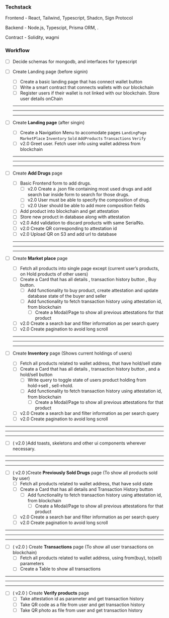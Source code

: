 ### Techstack

Frontend - React, Tailwind, Typescript, Shadcn, Sign Protocol

Backend - Node.js, Typescipt, Prisma ORM, .

Contract - Solidity, wagmi

### Workflow

- [ ]  Decide schemas for mongodb, and interfaces for typescript
- [ ]  Create Landing page (before signin)
    - [ ]  Create a basic landing page that has connect wallet button
    - [ ]  Write a smart contract that connects wallets with our blockchain
    - [ ]  Register users if their wallet is not linked with our blockchain. Store user details onChain
    
    ---
    
    ---
    
    ---
    
- [ ]  Create **Landing page** (after singin)
    - [ ]  Create a Navigation Menu to accomodate pages `LandingPage` `MarketPlace`  `Inventory`  `Sold`     `AddProducts`  `Transactions`  `Verify`
    - [ ]  v2.0 Greet user. Fetch user info using wallet address from blockchain
    
    ---
    
    ---
    
    ---
    
- [ ]  Create  **Add Drugs** page
    - [ ]  Basic Frontend form to add drugs.
        - [ ]  v2.0 Create a .json file containing most used drugs and add search bar inside form to search for those drugs.
        - [ ]  v2.0 User must be able to specify the composition of drug.
        - [ ]  v2.0 User should be able to add more composition fields
    - [ ]  Add product into blockchain and get attestation
    - [ ]  Store new product in database along with attestation
    - [ ]  v2.0 Add validation to discard products with same SerialNo.
    - [ ]  v2.0 Create QR corresponding to attestation id
    - [ ]  v2.0 Upload QR on S3 and add url to database
    
    ---
    
    ---
    
    ---
    
- [ ]  Create **Market place** page
    - [ ]  Fetch all products into single page except (current user’s products, on Hold products of other users)
    - [ ]  Create a Card that has all details , transaction history button , Buy button.
        - [ ]  Add functionality to buy product, create attestation and update database state of the buyer and seller
        - [ ]  Add functionality to fetch transaction history using attestation id, from blockchain
            - [ ]  Create a Modal/Page to show all previous attestations for that product
    - [ ]  v2.0 Create a search bar and filter information as per search query
    - [ ]  v2.0 Create pagination to avoid long scroll
    
    ---
    
    ---
    
    ---
    
- [ ]  Create **Inventory** page (Shows current holdings of users)
    - [ ]  Fetch all products related to wallet address, that have hold/sell state
    - [ ]  Create a Card that has all details , transaction history button , and a hold/sell button
        - [ ]  Write query to toggle state of users product holding from hold→sell , sell→hold.
        - [ ]  Add functionality to fetch transaction history using attestation id, from blockchain
            - [ ]  Create a Modal/Page to show all previous attestations for that product
    - [ ]  v2.0 Create a search bar and filter information as per search query
    - [ ]  v2.0 Create pagination to avoid long scroll

---

---

---

- [ ]  ( v2.0 )Add toasts, skeletons and other ui components wherever necessary.

---

---

---

- [ ]  ( v2.0 )Create **Previously Sold Drugs**  page (To show all products sold by user)
    - [ ]  Fetch all products related to wallet address, that have sold state
    - [ ]  Create a Card that has all details and Transaction History button
        - [ ]  Add functionality to fetch transaction history using attestation id, from blockchain
            - [ ]  Create a Modal/Page to show all previous attestations for that product
    - [ ]  v2.0 Create a search bar and filter information as per search query
    - [ ]  v2.0 Create pagination to avoid long scroll

---

---

---

- [ ]  ( v2.0 ) Create **Transactions**  page (To show all user transactions on blockchain)
    - [ ]  Fetch all products related to wallet address, using from(buy), to(sell) parameters
    - [ ]  Create a Table to show all transactions

---

---

---

- [ ]  ( v2.0 ) Create **Verify products**  page
    - [ ]  Take attestation id as parameter and get transaction history
    - [ ]  Take QR code as a file from user and get transaction history
    - [ ]  Take QR photo as file from user and get transaction history